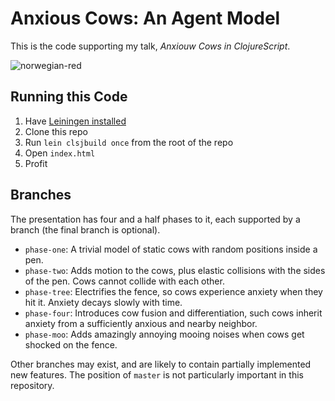 # Anxious Cows: An Agent Model

This is the code supporting my talk, _Anxiouw Cows in ClojureScript_.

![norwegian-red](https://f.cloud.github.com/assets/63223/1602849/3d9f9c86-539f-11e3-9f34-264e1a094acb.png)

## Running this Code

1. Have [Leiningen installed](https://github.com/technomancy/leiningen#installation)
2. Clone this repo
3. Run `lein clsjbuild once` from the root of the repo
4. Open `index.html`
4. Profit

## Branches

The presentation has four and a half phases to it, each supported by a branch (the final branch is optional).

* `phase-one`: A trivial model of static cows with random positions inside a pen.
* `phase-two`: Adds motion to the cows, plus elastic collisions with the sides of the pen. Cows cannot collide with each other.
* `phase-tree`: Electrifies the fence, so cows experience anxiety when they hit it. Anxiety decays slowly with time.
* `phase-four`: Introduces cow fusion and differentiation, such cows inherit anxiety from a sufficiently anxious and nearby neighbor.
* `phase-moo`: Adds amazingly annoying mooing noises when cows get shocked on the fence.

Other branches may exist, and are likely to contain partially implemented new features. The position of `master` is not particularly important in this repository.

